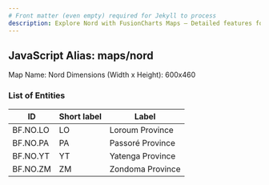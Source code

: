 ```yaml
---
# Front matter (even empty) required for Jekyll to process
description: Explore Nord with FusionCharts Maps – Detailed features for seamless integration. Try now & enhance your data visualization today! 
---
```


## JavaScript Alias: maps/nord

Map Name: Nord
Dimensions (Width x Height): 600x460

### List of Entities

ID | Short label | Label
---|---|---|
BF.NO.LO|LO|Loroum Province
BF.NO.PA|PA|Passoré Province
BF.NO.YT|YT|Yatenga Province
BF.NO.ZM|ZM|Zondoma Province
